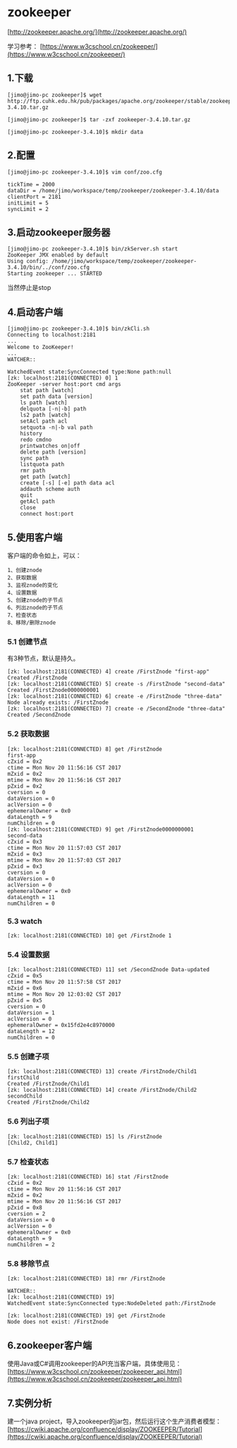 # zookeeper
[http://zookeeper.apache.org/](http://zookeeper.apache.org/)

学习参考：
[https://www.w3cschool.cn/zookeeper/](https://www.w3cschool.cn/zookeeper/)

## 1.下载
```shell
[jimo@jimo-pc zookeeper]$ wget http://ftp.cuhk.edu.hk/pub/packages/apache.org/zookeeper/stable/zookeeper-3.4.10.tar.gz

[jimo@jimo-pc zookeeper]$ tar -zxf zookeeper-3.4.10.tar.gz

[jimo@jimo-pc zookeeper-3.4.10]$ mkdir data
```
## 2.配置
```shell
[jimo@jimo-pc zookeeper-3.4.10]$ vim conf/zoo.cfg

tickTime = 2000
dataDir = /home/jimo/workspace/temp/zookeeper/zookeeper-3.4.10/data
clientPort = 2181
initLimit = 5
syncLimit = 2
```
## 3.启动zookeeper服务器
```shell
[jimo@jimo-pc zookeeper-3.4.10]$ bin/zkServer.sh start
ZooKeeper JMX enabled by default
Using config: /home/jimo/workspace/temp/zookeeper/zookeeper-3.4.10/bin/../conf/zoo.cfg
Starting zookeeper ... STARTED
```
当然停止是stop
## 4.启动客户端
```shell
[jimo@jimo-pc zookeeper-3.4.10]$ bin/zkCli.sh 
Connecting to localhost:2181
...
Welcome to ZooKeeper!
...
WATCHER::

WatchedEvent state:SyncConnected type:None path:null
[zk: localhost:2181(CONNECTED) 0] 1
ZooKeeper -server host:port cmd args
	stat path [watch]
	set path data [version]
	ls path [watch]
	delquota [-n|-b] path
	ls2 path [watch]
	setAcl path acl
	setquota -n|-b val path
	history 
	redo cmdno
	printwatches on|off
	delete path [version]
	sync path
	listquota path
	rmr path
	get path [watch]
	create [-s] [-e] path data acl
	addauth scheme auth
	quit 
	getAcl path
	close 
	connect host:port
```
## 5.使用客户端
客户端的命令如上，可以：
```
1、创建znode
2、获取数据
3、监视znode的变化
4、设置数据
5、创建znode的子节点
6、列出znode的子节点
7、检查状态
8、移除/删除znode
```
### 5.1 创建节点
有3种节点，默认是持久。
```shell
[zk: localhost:2181(CONNECTED) 4] create /FirstZnode "first-app" 
Created /FirstZnode
[zk: localhost:2181(CONNECTED) 5] create -s /FirstZnode "second-data"
Created /FirstZnode0000000001
[zk: localhost:2181(CONNECTED) 6] create -e /FirstZnode "three-data" 
Node already exists: /FirstZnode
[zk: localhost:2181(CONNECTED) 7] create -e /SecondZnode "three-data"
Created /SecondZnode
```
### 5.2 获取数据
```shell
[zk: localhost:2181(CONNECTED) 8] get /FirstZnode
first-app
cZxid = 0x2
ctime = Mon Nov 20 11:56:16 CST 2017
mZxid = 0x2
mtime = Mon Nov 20 11:56:16 CST 2017
pZxid = 0x2
cversion = 0
dataVersion = 0
aclVersion = 0
ephemeralOwner = 0x0
dataLength = 9
numChildren = 0
[zk: localhost:2181(CONNECTED) 9] get /FirstZnode0000000001
second-data
cZxid = 0x3
ctime = Mon Nov 20 11:57:03 CST 2017
mZxid = 0x3
mtime = Mon Nov 20 11:57:03 CST 2017
pZxid = 0x3
cversion = 0
dataVersion = 0
aclVersion = 0
ephemeralOwner = 0x0
dataLength = 11
numChildren = 0
```
### 5.3 watch
```shell
[zk: localhost:2181(CONNECTED) 10] get /FirstZnode 1   
```
### 5.4 设置数据
```shell
[zk: localhost:2181(CONNECTED) 11] set /SecondZnode Data-updated
cZxid = 0x5
ctime = Mon Nov 20 11:57:58 CST 2017
mZxid = 0x6
mtime = Mon Nov 20 12:03:02 CST 2017
pZxid = 0x5
cversion = 0
dataVersion = 1
aclVersion = 0
ephemeralOwner = 0x15fd2e4c8970000
dataLength = 12
numChildren = 0
```
### 5.5 创建子项
```shell
[zk: localhost:2181(CONNECTED) 13] create /FirstZnode/Child1 firstChild
Created /FirstZnode/Child1
[zk: localhost:2181(CONNECTED) 14] create /FirstZnode/Child2 secondChild
Created /FirstZnode/Child2
```
### 5.6 列出子项
```shell
[zk: localhost:2181(CONNECTED) 15] ls /FirstZnode
[Child2, Child1]
```
### 5.7 检查状态
```shell
[zk: localhost:2181(CONNECTED) 16] stat /FirstZnode
cZxid = 0x2
ctime = Mon Nov 20 11:56:16 CST 2017
mZxid = 0x2
mtime = Mon Nov 20 11:56:16 CST 2017
pZxid = 0x8
cversion = 2
dataVersion = 0
aclVersion = 0
ephemeralOwner = 0x0
dataLength = 9
numChildren = 2
```
### 5.8 移除节点
```shell
[zk: localhost:2181(CONNECTED) 18] rmr /FirstZnode

WATCHER::
[zk: localhost:2181(CONNECTED) 19] 
WatchedEvent state:SyncConnected type:NodeDeleted path:/FirstZnode

[zk: localhost:2181(CONNECTED) 19] get /FirstZnode          
Node does not exist: /FirstZnode
```
## 6.zookeeper客户端
使用Java或C#调用zookeeper的API充当客户端，具体使用见：
[https://www.w3cschool.cn/zookeeper/zookeeper_api.html](https://www.w3cschool.cn/zookeeper/zookeeper_api.html)
## 7.实例分析
建一个java project，导入zookeeper的jar包，然后运行这个生产消费者模型：
[https://cwiki.apache.org/confluence/display/ZOOKEEPER/Tutorial](https://cwiki.apache.org/confluence/display/ZOOKEEPER/Tutorial)


